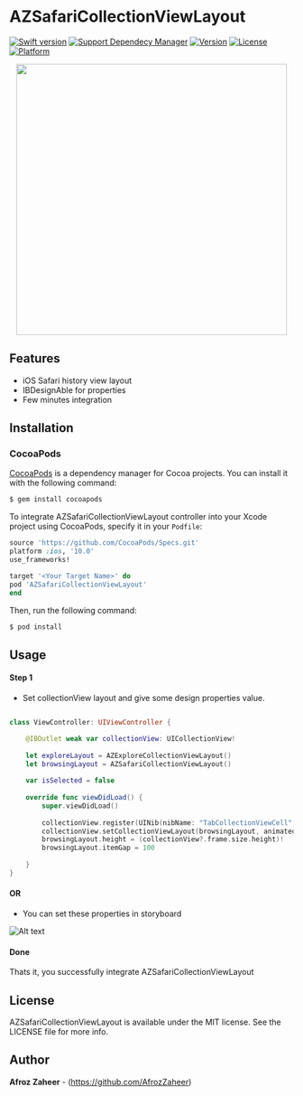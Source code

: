 # AZSafariCollectionViewLayout

<!--[![Awesome](https://cdn.rawgit.com/sindresorhus/awesome/d7305f38d29fed78fa85652e3a63e154dd8e8829/media/badge.svg)](https://github.com/sindresorhus/awesome)-->
[![Swift version](https://img.shields.io/badge/swift%20-4.0-orange.svg)](https://img.shields.io/badge/swift%20-4.0-orange.svg)
[![Support Dependecy Manager](https://img.shields.io/badge/support-CocoaPods-red.svg?style=flat.svg)](https://img.shields.io/badge/support-CocoaPods-red.svg?style=flat.svg)
[![Version](https://img.shields.io/cocoapods/v/AZSafariCollectionViewLayout.svg?style=flat)](https://cocoapods.org/pods/AZSafariCollectionViewLayout)
[![License](https://img.shields.io/badge/License-MIT-brightgreen.svg?style=flat.svg)](https://img.shields.io/badge/License-MIT-brightgreen.svg?style=flat.svg)
[![Platform](https://img.shields.io/badge/platform-ios-lightgrey.svg)](https://cocoapods.org/pods/AZSafariCollectionViewLayout)


<p align="center">
<a href="https://i.imgur.com/tgCdFnK.gif">
<img src="https://i.imgur.com/tgCdFnK.gif" height="480">
</a>
</p>


## Features

* iOS Safari history view layout
* IBDesignAble for properties
* Few minutes integration

## Installation

### CocoaPods

[CocoaPods](http://cocoapods.org) is a dependency manager for Cocoa projects. You can install it with the following command:

```bash
$ gem install cocoapods
```


To integrate AZSafariCollectionViewLayout controller into your Xcode project using CocoaPods, specify it in your `Podfile`:

```ruby
source 'https://github.com/CocoaPods/Specs.git'
platform :ios, '10.0'
use_frameworks!

target '<Your Target Name>' do
pod 'AZSafariCollectionViewLayout'
end
```

Then, run the following command:

```bash
$ pod install
```

## Usage

#### Step 1

* Set collectionView layout and give some design properties value.
```swift

class ViewController: UIViewController {

    @IBOutlet weak var collectionView: UICollectionView!
    
    let exploreLayout = AZExploreCollectionViewLayout()
    let browsingLayout = AZSafariCollectionViewLayout()
    
    var isSelected = false
    
    override func viewDidLoad() {
        super.viewDidLoad()
        
        collectionView.register(UINib(nibName: "TabCollectionViewCell", bundle: nil), forCellWithReuseIdentifier: "TabCollectionViewCell")
        collectionView.setCollectionViewLayout(browsingLayout, animated: true)
        browsingLayout.height = (collectionView?.frame.size.height)!
        browsingLayout.itemGap = 100
        
    }
}

```
#### OR

* You can set these properties in storyboard

![Alt text](https://i.imgur.com/JyYsQGT.png "AZSafariCollectionViewLayout")

#### Done
Thats it, you successfully integrate AZSafariCollectionViewLayout


## License

AZSafariCollectionViewLayout is available under the MIT license. See the LICENSE file for more info.

## Author

**Afroz Zaheer** - (https://github.com/AfrozZaheer)


